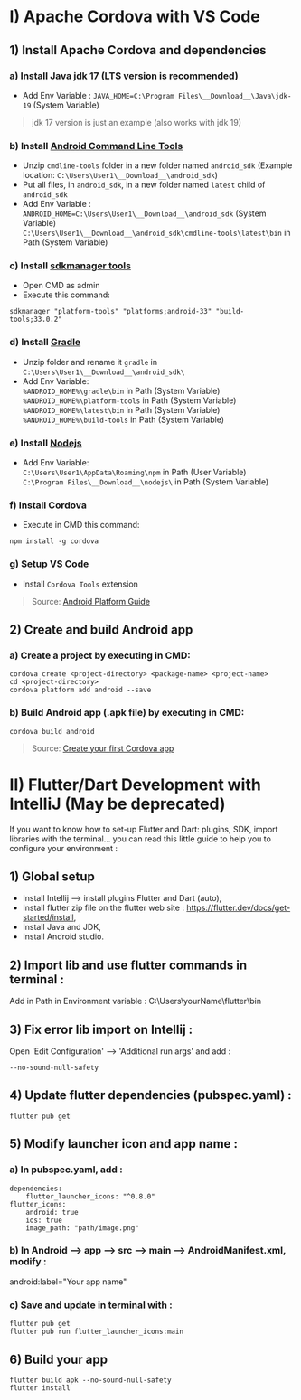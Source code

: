 # I) Apache Cordova with VS Code

## 1) Install Apache Cordova and dependencies

### a) Install Java jdk 17 (LTS version is recommended)
- Add Env Variable : `JAVA_HOME=C:\Program Files\__Download__\Java\jdk-19` (System Variable)
> jdk 17 version is just an example (also works with jdk 19)

### b) Install [Android Command Line Tools](https://developer.android.com/studio)
- Unzip `cmdline-tools` folder in a new folder named `android_sdk` (Example location: `C:\Users\User1\__Download__\android_sdk`)
- Put all files, in `android_sdk`, in a new folder named `latest` child of `android_sdk`
- Add Env Variable :  
`ANDROID_HOME=C:\Users\User1\__Download__\android_sdk` (System Variable)  
`C:\Users\User1\__Download__\android_sdk\cmdline-tools\latest\bin` in Path (System Variable)  

### c) Install [sdkmanager tools](https://developer.android.com/tools/sdkmanager)
- Open CMD as admin
- Execute this command: 
```
sdkmanager "platform-tools" "platforms;android-33" "build-tools;33.0.2"
```

### d) Install [Gradle](https://gradle.org/releases/)
- Unzip folder and rename it `gradle` in `C:\Users\User1\__Download__\android_sdk\`
- Add Env Variable:  
`%ANDROID_HOME%\gradle\bin` in Path (System Variable)  
`%ANDROID_HOME%\platform-tools` in Path (System Variable)  
`%ANDROID_HOME%\latest\bin` in Path (System Variable)
`%ANDROID_HOME%\build-tools` in Path (System Variable)

### e) Install [Nodejs](https://nodejs.org/en/download)
- Add Env Variable:  
`C:\Users\User1\AppData\Roaming\npm` in Path (User Variable)  
`C:\Program Files\__Download__\nodejs\` in Path (System Variable)  

### f) Install Cordova
- Execute in CMD this command:
```
npm install -g cordova
```

### g) Setup VS Code
- Install `Cordova Tools` extension

> Source: [Android Platform Guide](https://cordova.apache.org/docs/en/11.x/guide/platforms/android/index.html)

## 2) Create and build Android app

### a) Create a project by executing in CMD:
```
cordova create <project-directory> <package-name> <project-name>
cd <project-directory>
cordova platform add android --save
```

### b) Build Android app (.apk file) by executing in CMD:
```
cordova build android
```
> Source: [Create your first Cordova app](https://cordova.apache.org/docs/en/11.x/guide/cli/index.html)

# II) Flutter/Dart Development with IntelliJ (May be deprecated)
If you want to know how to set-up Flutter and Dart: plugins, SDK, import libraries with the terminal... you can read this little guide to help you to configure your environment :

## 1) Global setup
- Install Intellij --> install plugins Flutter and Dart (auto), 
- Install flutter zip file on the flutter web site : https://flutter.dev/docs/get-started/install,
- Install Java and JDK,
- Install Android studio.

## 2) Import lib and use flutter commands in terminal :
Add in Path in Environment variable : C:\Users\yourName\flutter\bin

## 3) Fix error lib import on Intellij :
Open 'Edit Configuration' --> 'Additional run args' and add :
```
--no-sound-null-safety
```
## 4) Update flutter dependencies (pubspec.yaml) :
```
flutter pub get
```
## 5) Modify launcher icon and app name :
### a) In pubspec.yaml, add :
```
dependencies:
	flutter_launcher_icons: "^0.8.0"
flutter_icons:
	android: true
	ios: true
	image_path: "path/image.png"
```
### b) In Android --> app --> src --> main --> AndroidManifest.xml, modify :

android:label="Your app name"

### c) Save and update in terminal with :
```
flutter pub get
flutter pub run flutter_launcher_icons:main
```
## 6) Build your app
```
flutter build apk --no-sound-null-safety
flutter install 
```